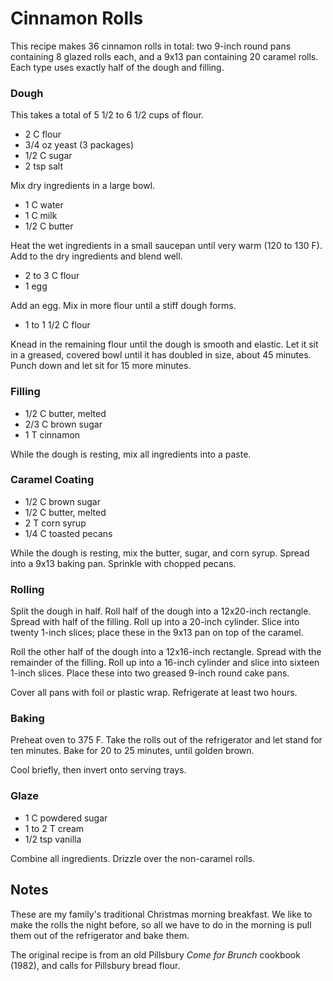 # Cinnamon Rolls

This recipe makes  36 cinnamon rolls in total:  two 9-inch round pans containing
8 glazed rolls each, and a 9x13 pan containing 20 caramel rolls.  Each type uses
exactly half of the dough and filling.


### Dough

This takes a total of 5 1/2 to 6 1/2 cups of flour.

- 2 C flour
- 3/4 oz yeast (3 packages)
- 1/2 C sugar
- 2 tsp salt

Mix dry ingredients in a large bowl.

- 1 C water
- 1 C milk
- 1/2 C butter

Heat the wet ingredients in a small saucepan until very warm (120 to 130 F). Add
to the dry ingredients and blend well.

- 2 to 3 C flour
- 1 egg

Add an egg.  Mix in more flour until a stiff dough forms.

- 1 to 1 1/2 C flour

Knead in the remaining flour  until the dough is smooth and elastic.  Let it sit
in a greased, covered bowl until it has doubled in size, about 45 minutes. Punch
down and let sit for 15 more minutes.


### Filling

- 1/2 C butter, melted
- 2/3 C brown sugar
- 1 T cinnamon

While the dough is resting, mix all ingredients into a paste.


### Caramel Coating

- 1/2 C brown sugar
- 1/2 C butter, melted
- 2 T corn syrup
- 1/4 C toasted pecans

While the dough is resting, mix the butter, sugar, and corn syrup. Spread into a
9x13 baking pan.  Sprinkle with chopped pecans.


### Rolling

Split the dough  in half.  Roll half of the dough  into a  12x20-inch rectangle.
Spread with  half of the filling.  Roll up  into a 20-inch cylinder.  Slice into
twenty 1-inch slices; place these in the 9x13 pan on top of the caramel.

Roll the other half  of the dough into a  12x16-inch rectangle.  Spread with the
remainder of the filling. Roll up into a 16-inch cylinder and slice into sixteen
1-inch slices.  Place these into two greased 9-inch round cake pans.

Cover all pans with foil or plastic wrap.  Refrigerate at least two hours.


### Baking

Preheat oven to 375 F.  Take the rolls out of the refrigerator and let stand for
ten minutes.  Bake for 20 to 25 minutes, until golden brown.

Cool briefly, then invert onto serving trays.


### Glaze

- 1 C powdered sugar
- 1 to 2 T cream
- 1/2 tsp vanilla

Combine all ingredients.  Drizzle over the non-caramel rolls.


## Notes

These are my family's  traditional Christmas morning breakfast.  We like to make
the rolls the night before, so all we have to do in the morning is pull them out
of the refrigerator and bake them.

The original recipe is from an old Pillsbury  _Come for Brunch_ cookbook (1982),
and calls for Pillsbury bread flour.
